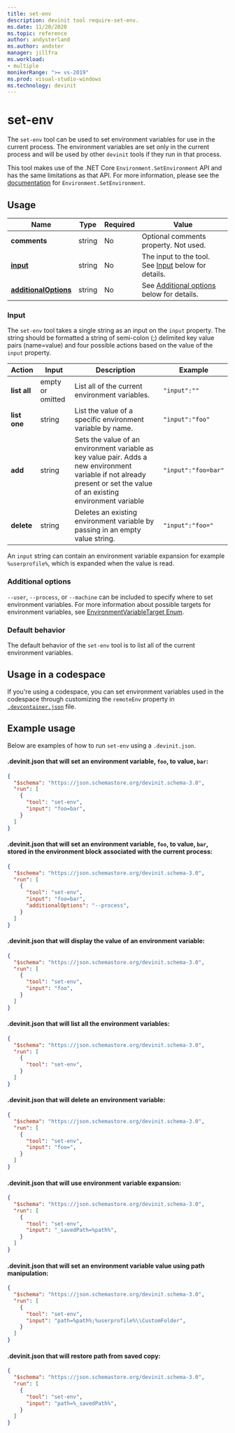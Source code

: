```yaml
---
title: set-env
description: devinit tool require-set-env.
ms.date: 11/20/2020
ms.topic: reference
author: andysterland
ms.author: andster
manager: jillfra
ms.workload:
- multiple
monikerRange: ">= vs-2019"
ms.prod: visual-studio-windows
ms.technology: devinit
---
```

# set-env

The `set-env` tool can be used to set environment variables for use in the current process. The environment variables are set only in the current process and will be used by other `devinit` tools if they run in that process.

This tool makes use of the .NET Core `Environment.SetEnvironment` API and has the same limitations as that API. For more information, please see the [documentation](/dotnet/api/system.environment.setenvironmentvariable?view=netcore-3.1&preserve-view=true) for `Environment.SetEnvironment`.

## Usage

| Name                                         | Type   | Required | Value                                                                       |
|----------------------------------------------|--------|----------|-----------------------------------------------------------------------------|
| **comments**                                 | string | No       | Optional comments property. Not used.                                       |
| [**input**](#input)                          | string | No       | The input to the tool. See [Input](#input) below for details.               |
| [**additionalOptions**](#additional-options) | string | No       | See [Additional options](#additional-options) below for details.  |

### Input

The `set-env` tool takes a single string as an input on the `input` property. The string should be formatted a string of semi-colon (;) delimited key value pairs (name=value) and four possible actions based on the value of the `input` property.

| Action       | Input            | Description                                                                                                                                                              | Example             |
|--------------|------------------|--------------------------------------------------------------------------------------------------------------------------------------------------------------------------|---------------------|
| **list all** | empty or omitted | List all of the current environment variables.                                                                                                                           | `"input":""`        |
| **list one** | string           | List the value of a specific environment variable by name.                                                                                                               | `"input":"foo"`     |
| **add**      | string           | Sets the value of an environment variable as key value pair. Adds a new environment variable if not already present or set the value of an existing environment variable | `"input":"foo=bar"` |
| **delete**   | string           | Deletes an existing environment variable by passing in an empty value string.                                                                                            | `"input":"foo="`    |

An `input` string can contain an environment variable expansion for example `%userprofile%`, which is expanded when the value is read.

### Additional options

 `--user`, `--process`, or `--machine` can be included to specify where to set environment variables. For more information about possible targets for environment variables, see [EnvironmentVariableTarget Enum](https://docs.microsoft.com/dotnet/api/system.environmentvariabletarget?view=net-5.0).

### Default behavior

The default behavior of the `set-env` tool is to list all of the current environment variables.

## Usage in a codespace

If you're using a codespace, you can set environment variables used in the codespace through customizing the `remoteEnv` property in [`.devcontainer.json`](/visualstudio/codespaces/reference/configuring) file.

## Example usage
Below are examples of how to run `set-env` using a `.devinit.json`.

#### .devinit.json that will set an environment variable, `foo`, to value, `bar`:
```json
{
  "$schema": "https://json.schemastore.org/devinit.schema-3.0",
  "run": [
    {
      "tool": "set-env",
      "input": "foo=bar",
    }
  ]
}
```

#### .devinit.json that will set an environment variable, `foo`, to value, `bar`, stored in the environment block associated with the current process:
```json
{
  "$schema": "https://json.schemastore.org/devinit.schema-3.0",
  "run": [
    {
      "tool": "set-env",
      "input": "foo=bar",
      "additionalOptions": "--process",
    }
  ]
}
```

#### .devinit.json that will display the value of an environment variable:
```json
{
  "$schema": "https://json.schemastore.org/devinit.schema-3.0",
  "run": [
    {
      "tool": "set-env",
      "input": "foo",
    }
  ]
}
```

#### .devinit.json that will list all the environment variables:
```json
{
  "$schema": "https://json.schemastore.org/devinit.schema-3.0",
  "run": [
    {
      "tool": "set-env",
    }
  ]
}
```

#### .devinit.json that will delete an environment variable:
```json
{
  "$schema": "https://json.schemastore.org/devinit.schema-3.0",
  "run": [
    {
      "tool": "set-env",
      "input": "foo=",
    }
  ]
}
```


#### .devinit.json that will use environment variable expansion:
```json
{
  "$schema": "https://json.schemastore.org/devinit.schema-3.0",
  "run": [
    {
      "tool": "set-env",
      "input": "_savedPath=%path%",
    }
  ]
}
```

#### .devinit.json that will set an environment variable value using path manipulation:
```json
{
  "$schema": "https://json.schemastore.org/devinit.schema-3.0",
  "run": [
    {
      "tool": "set-env",
      "input": "path=%path%;%userprofile%\\CustomFolder",
    }
  ]
}
```

#### .devinit.json that will restore path from saved copy:
```json
{
  "$schema": "https://json.schemastore.org/devinit.schema-3.0",
  "run": [
    {
      "tool": "set-env",
      "input": "path=%_savedPath%",
    }
  ]
}
```
